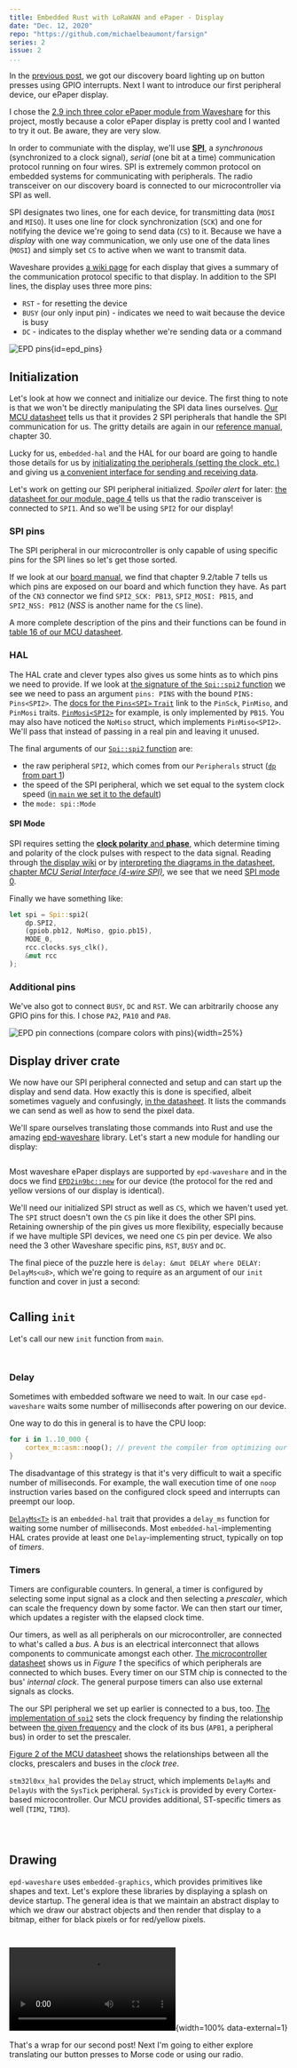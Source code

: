 ```yaml
---
title: Embedded Rust with LoRaWAN and ePaper - Display
date: "Dec. 12, 2020"
repo: "https://github.com/michaelbeaumont/farsign"
series: 2
issue: 2
...
```


[previous]: embedded-rust-with-lorawan-and-epaper-1.html
[discovery-board]: https://www.st.com/en/evaluation-tools/b-l072z-lrwan1.html "Discovery board"
[repo]: https://github.com/michaelbeaumont/farsign
[discovery-manual]: https://www.st.com/resource/en/user_manual/dm00329995-discovery-kit-for-lorawan-sigfox-and-lpwan-protocols-with-stm32l0-stmicroelectronics.pdf "discovery board manual"
[uc-datasheet]: https://www.st.com/resource/en/datasheet/stm32l072v8.pdf "Microcontroller datasheet"
[uc-reference]: https://www.st.com/resource/en/reference_manual/dm00108281-ultralowpower-stm32l0x2-advanced-armbased-32bit-mcus-stmicroelectronics.pdf "Microcontroller reference manual"
[what-is-lorawan]: https://lora-alliance.org/resource-hub/what-lorawanr
[embedded-book]: https://rust-embedded.github.io/book
[epaper-page]: https://www.waveshare.com/product/displays/e-paper/epaper-2/2.9inch-e-paper-module-b.htm
[epaper-wiki]: https://www.waveshare.com/wiki/2.9inch_e-Paper_Module_(B)
[epaper-datasheet]: https://www.waveshare.com/wiki/File:2.9inch-e-paper-b-specification.pdf
[epd-waveshare]: https://github.com/caemor/epd-waveshare
[module-datasheet]: https://wireless.murata.com/pub/RFM/data/type_abz.pdf

In the [previous post][previous], we got our discovery board lighting up on button presses using GPIO interrupts.
Next I want to introduce our first peripheral device, our ePaper display.

I chose the [2.9 inch three color ePaper module from Waveshare][epaper-page] for this project,
mostly because a color ePaper display is pretty cool and I wanted to try it out.
Be aware, they are very slow.

In order to communiate with the display, we'll use
[**SPI**](https://en.wikipedia.org/wiki/Serial_Peripheral_Interface), a _synchronous_ (synchronized to a clock signal),
_serial_ (one bit at a time) communication protocol running on four wires.
SPI is extremely common protocol on embedded systems for communicating with
peripherals. The radio transceiver on our discovery board is connected to our
microcontroller via SPI as well.

SPI designates two lines, one for each device, for transmitting data (`MOSI` and
`MISO`). It uses one line for clock synchronization (`SCK`) and one for
notifying the device we're going to send data (`CS`) to it.
Because we have a _display_ with one way communication, we
only use one of the data lines (`MOSI`) and simply set `CS` to active when we
want to transmit data.

Waveshare provides [a wiki page][epaper-wiki] for each display that
gives a summary of the communication protocol specific to that display.
In addition to the SPI lines, the display uses three more pins:

- `RST` - for resetting the device
- `BUSY` (our only input pin) - indicates we need to wait because the device is
  busy
- `DC` - indicates to the display whether we're sending data or a command

![EPD pins](media/epd_pins.jpg){id=epd_pins}

## Initialization

Let's look at how we connect and initialize our device. The first thing to note is that
we won't be directly manipulating the SPI data lines ourselves.
[Our MCU datasheet][uc-datasheet] tells us that it provides 2 SPI peripherals that
handle the SPI communication for us.
The gritty details are again in our [reference manual][uc-reference], chapter 30.

Lucky for us, `embedded-hal` and the HAL for our board are going to handle those details for us by
[initializating the peripherals (setting the clock, etc.)](https://docs.rs/stm32l0xx-hal/0.6.2/src/stm32l0xx_hal/spi.rs.html#177)
and giving us [a convenient interface for sending and receiving data](https://docs.rs/embedded-hal/0.2.4/embedded_hal/spi/trait.FullDuplex.html).

Let's work on getting our SPI peripheral initialized.
_Spoiler alert_ for later: [the datasheet for our module, page 4][module-datasheet]
tells us that the radio transceiver is connected to `SPI1`.
And so we'll be using `SPI2` for our display!

### SPI pins

The SPI peripheral in our microcontroller is only capable of using specific pins
for the SPI lines so let's get those sorted.

If we look at our [board manual][discovery-manual], we find that chapter
9.2/table 7 tells us which pins are exposed on our board and which function they
have. As part of the `CN3` connector we find `SPI2_SCK: PB13`, `SPI2_MOSI: PB15`,
and `SPI2_NSS: PB12` (_NSS_ is another name for the `CS` line).

A more complete description of the pins and their functions can be found in
[table 16 of our MCU datasheet][uc-datasheet].

### HAL

The HAL crate and clever types also gives us some hints as to which pins we need to provide.
If we look at [the signature of the `Spi::spi2`
function](https://docs.rs/stm32l0xx-hal/0.6.2/stm32l0xx_hal/spi/struct.Spi.html#method.spi2)
we see we need to pass an argument `pins: PINS` with the bound `PINS: Pins<SPI2>`. The [docs
for the `Pins<SPI>` `Trait`](https://docs.rs/stm32l0xx-hal/0.6.2/stm32l0xx_hal/spi/trait.Pins.html#implementors)
link to the `PinSck`, `PinMiso`, and `PinMosi` traits.
[`PinMosi<SPI2>`](https://docs.rs/stm32l0xx-hal/0.6.2/stm32l0xx_hal/spi/trait.PinMosi.html) for
example, is only implemented by `PB15`.
You may also have noticed the `NoMiso` struct, which implements `PinMiso<SPI2>`.
We'll pass that instead of passing in a real pin and leaving it unused.

The final arguments of our
[`Spi::spi2` function](https://docs.rs/stm32l0xx-hal/0.6.2/stm32l0xx_hal/spi/struct.Spi.html#method.spi2)
are:

- the raw peripheral `SPI2`, which comes from our `Peripherals` struct ([`dp` from part 1][dp-part-1])
- the speed of the SPI peripheral, which we set equal to the system clock speed ([in `main` we set it to the default][clock-part-1])
- the `mode: spi::Mode`

[dp-part-1]: embedded-rust-with-lorawan-and-epaper-1.html#cb1-11
[clock-part-1]: embedded-rust-with-lorawan-and-epaper-1.html#cb1-14

#### SPI Mode

SPI requires setting the [**clock polarity** and **phase**](https://en.wikipedia.org/wiki/Serial_Peripheral_Interface#Clock_polarity_and_phase),
which determine timing and polarity of the clock pulses with respect to the data signal.
Reading through [the display wiki][epaper-wiki] or
by [interpreting the diagrams in the datasheet, chapter _MCU Serial Interface (4-wire SPI)_][epaper-datasheet],
we see that we need
[SPI mode 0](https://docs.rs/stm32l0xx-hal/0.6.2/stm32l0xx_hal/spi/constant.MODE_0.html).

Finally we have something like:

```rust
let spi = Spi::spi2(
    dp.SPI2,
    (gpiob.pb12, NoMiso, gpio.pb15),
    MODE_0,
    rcc.clocks.sys_clk(),
    &mut rcc
);
```

### Additional pins

We've also got to connect `BUSY`, `DC` and `RST`. We can arbitrarily choose
any GPIO pins for this. I chose `PA2`, `PA10` and `PA8`.

![EPD pin connections (compare colors with [pins](#epd_pins))](media/epd_mcu_pins.jpg){width=25%}

## Display driver crate

We now have our SPI peripheral connected and setup and can start up the display and send data.
How exactly this is done is specified, albeit sometimes vaguely and confusingly, [in the
datasheet][epaper-datasheet]. It lists the commands we can send as well
as how to send the pixel data.

We'll spare ourselves translating those commands into Rust and use the
amazing [epd-waveshare][] library. Let's start a new module for handling our display:

```{uri="src/epaper.rs" ref=v2_spi_init .rust}

```

Most waveshare ePaper displays are supported by `epd-waveshare` and
in the docs we find [`EPD2in9bc::new`](https://docs.rs/epd-waveshare/0.4.0/epd_waveshare/epd2in9bc/struct.EPD2in9bc.html#method.new)
for our device (the protocol for the red and yellow versions of our display is
identical).

We'll need our initialized SPI struct as well as `CS`, which we haven't used
yet. The `SPI` struct doesn't own the `CS` pin like it does the other SPI pins.
Retaining ownership of the pin gives us more flexibility, especially because if
we have multiple SPI devices, we need one `CS` pin per device.
We also need the 3 other Waveshare specific pins, `RST`, `BUSY` and `DC`.

The final piece of the puzzle here is `delay: &mut DELAY where DELAY: DelayMs<u8>`,
which we're going to require as an argument of our `init` function and cover in
just a second:

```{uri="src/epaper.rs" diff=v2_spi_init ref=v2_epd_init .rust}

```

## Calling `init`

Let's call our new `init` function from `main`.

```{uri="src/main.rs" diff=v2_epd_init ref=v2_epd_init_call_no_delay a=35 b=38 .rust}

```

```{uri="src/main.rs" diff=v2_epd_init ref=v2_epd_init_call_no_delay a=53 b=63 .rust}

```

### Delay

Sometimes with embedded software we need to wait. In
our case `epd-waveshare` waits some number of milliseconds after
powering on our device.

One way to do this in general is to have the CPU loop:

```rust
for i in 1..10_000 {
    cortex_m::asm::noop(); // prevent the compiler from optimizing our loop away
}
```

The disadvantage of this strategy is that it's very difficult to wait a specific
number of milliseconds. For example, the wall execution time of one `noop` instruction varies
based on the configured clock speed and interrupts can preempt our loop.

[`DelayMs<T>`](https://docs.rs/embedded-hal/0.2.4/embedded_hal/blocking/delay/trait.DelayMs.html)
is an `embedded-hal` trait that provides a `delay_ms` function
for waiting some number of milliseconds. Most `embedded-hal`-implementing HAL crates provide
at least one `Delay`-implementing struct, typically on top of _timers_.

### Timers

Timers are configurable counters.
In general, a timer is configured by selecting some input signal as a clock and
then selecting a _prescaler_, which can scale the frequency down by some factor.
We can then start our timer, which updates a register with the elapsed clock
time.

Our timers, as well as all peripherals on our microcontroller, are connected to
what's called a _bus_. A _bus_ is an electrical interconnect that allows
components to communicate amongst each other.
[The microcontroller datasheet][uc-datasheet] shows us in _Figure 1_ the
specifics of which peripherals are connected to which buses.
Every timer on our STM chip is connected to the bus' _internal clock_.
The general purpose timers can also use external signals as clocks.

The our SPI peripheral we set up earlier is connected to a bus, too.
[The implementation of `spi2`](https://docs.rs/stm32l0xx-hal/0.6.2/src/stm32l0xx_hal/spi.rs.html#197-209)
sets the clock frequency by finding the relationship between [the given frequency](#cb1) and the clock of its bus
(`APB1`, a peripheral bus) in order to set the prescaler.

[Figure 2 of the MCU datasheet][uc-datasheet] shows the relationships between
all the clocks, prescalers and buses in the _clock tree_.

`stm32l0xx_hal` provides the `Delay` struct, which implements `DelayMs` and `DelayUs`
with the `SysTick` peripheral. `SysTick` is provided by every Cortex-based microcontroller.
Our MCU provides additional, ST-specific timers as well (`TIM2`, `TIM3`).

```{uri="src/main.rs" diff=v2_epd_init_call_no_delay ref=v2_epd_init_call_delay a=7 b=8 .rust}

```

```{uri="src/main.rs" diff=v2_epd_init_call_no_delay ref=v2_epd_init_call_delay a=30 b=32 .rust}

```

```{uri="src/main.rs" diff=v2_epd_init_call_no_delay ref=v2_epd_init_call_delay a=54 b=66 .rust}

```

## Drawing

`epd-waveshare` uses `embedded-graphics`, which provides primitives like
shapes and text. Let's explore these libraries by displaying a splash on device startup.
The general idea is that we maintain an abstract display to which we draw our
abstract objects and then render that display to a bitmap, either for black pixels
or for red/yellow pixels.

```{uri="src/epaper.rs" diff=v2_epd_init_call_delay ref=v2_epd_display_startup a=8 b=20 .rust}

```

```{uri="src/epaper.rs" diff=v2_epd_init_call_delay ref=v2_epd_display_startup a=61 .rust}

```

![Display startup (initial startup time of ~15 seconds trimmed)](media/epaper_startup.webm){width=100% data-external=1}

That's a wrap for our second post! Next I'm going to either explore translating our
button presses to Morse code or using our radio.
